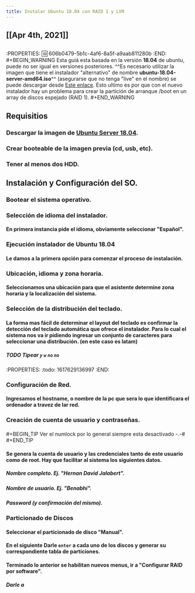 ```yaml
---
title: Instalar Ubuntu 18.04 con RAID 1 y LVM
---
```


## [[Apr 4th, 2021]]
## 
:PROPERTIES:
:id: 606b0479-5b1c-4af6-8a5f-a9aab811280b
:END:
#+BEGIN_WARNING
Esta guiá esta basada en la versión **18.04** de ubuntu, puede no ser igual en versiones posteriores. ^^Es necesario utilizar la imagen que tiene el instalador "alternativo" de nombre **ubuntu-18.04-server-amd64.iso**^^ (asegurarse que no tenga "live" en el nombre) se puede descargar desde [Este enlace]( http://old-releases.ubuntu.com/releases/bionic/). Esto ultimo es por que con el nuevo instalador hay un problema para crear la partición de arranque /boot en un array de discos espejado (RAID 1).
#+END_WARNING
## Requisitios
### Descargar la imagen de [Ubuntu Server 18.04](https://releases.ubuntu.com/18.04/).
### Crear booteable de la imagen previa (cd, usb, etc).
### Tener al menos dos HDD.
## Instalación y Configuración del SO.
### Bootear el sistema operativo.
### Selección de idioma del instalador.
#### En primera instancia pide el idioma, obviamente seleccionar "**Español**".
### Ejecución instalador de Ubuntu 18.04
#### Le damos a la primera opción para comenzar el proceso de instalación.
### Ubicación, idioma y zona horaria.
#### Seleccionamos una ubicación para que el asistente determine zona horaria y la localización del sistema.
### Selección de la distribución del teclado.
#### La forma mas fácil de determinar el layout del teclado es confirmar la detección del teclado automática que ofrece el instalador. Para lo cual el sistema nos va ir pidiendo ingresar un conjunto de caracteres para seleccionar una distribución. (en este caso es **latam**)
##### TODO Tipear `y` `w` `no` `no`
:PROPERTIES:
:todo: 1617629136997
:END:
### Configuración de Red.
#### Ingresamos el hostname, o nombre de la pc que sera lo que identificara el ordenador a travez de lar red.
### Creación de cuenta de usuario y contraseñas.
#### 
#+BEGIN_TIP
Ver el numlock por lo general siempre esta desactivado -.-#
#+END_TIP
#### Se genera la cuenta de usuario y las credenciales tanto de este usuario como de root. Hay que facilitar al sistema los siguientes datos.
##### Nombre completo. Ej. "Hernan David Jalabert".
##### Nombre de usuario. Ej. "Benabhi".
##### Password (y confirmación del mismo).
### Particionado de Discos
#### Seleccionar el particionado de disco "**Manual**".
#### En el siguiente Darle `enter` a cada uno de los discos y generar su correspondiente tabla de particiones.
#### Terminado lo anterior se habilitan nuevos menus, ir a "**Configurar RAID por software**".
##### Darle a **<si>**
####
